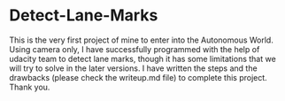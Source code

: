 # Detect-Lane-Marks
This is the very first project of mine to enter into the Autonomous World. Using camera only, I have successfully programmed with the help of udacity team to detect lane marks, though it has some limitations that we will try to solve in the later versions. I have written the steps and the drawbacks (please check the writeup.md file) to complete this project. Thank you.
